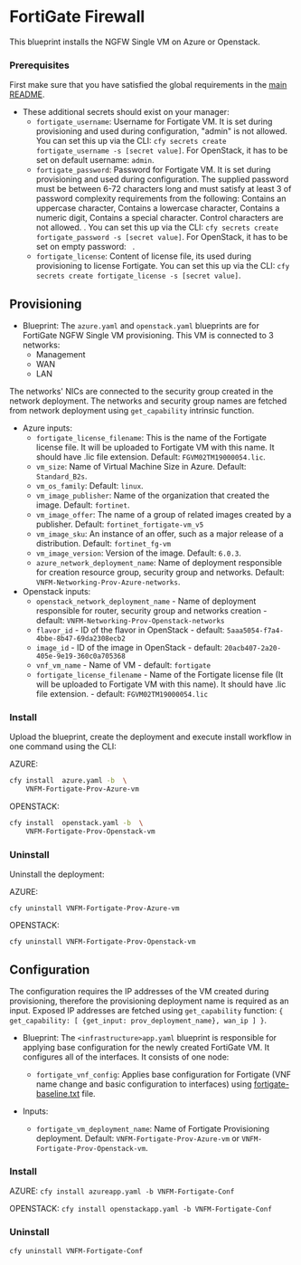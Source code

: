# FortiGate Firewall

This blueprint installs the NGFW Single VM on Azure or Openstack.

### Prerequisites

First make sure that you have satisfied the global requirements in the [main README](../README.md).

* These additional secrets should exist on your manager:
  * `fortigate_username`: Username for Fortigate VM. It is set during provisioning and used during configuration, "admin" is not allowed. You can set this up via the CLI: `cfy secrets create fortigate_username -s [secret value]`. For OpenStack, it has to be set on default username: `admin`.
  * `fortigate_password`: Password for Fortigate VM. It is set during provisioning and used during configuration. The supplied password must be between 6-72 characters long and must satisfy at least 3 of password complexity requirements from the following: Contains an uppercase character, Contains a lowercase character, Contains a numeric digit, Contains a special character. Control characters are not allowed. . You can set this up via the CLI: `cfy secrets create fortigate_password -s [secret value]`. For OpenStack, it has to be set on empty password: ` `.
  * `fortigate_license`: Content of license file, its used during provisioning to license Fortigate. You can set this up via the CLI: `cfy secrets create fortigate_license -s [secret value]`.

## Provisioning

* Blueprint: The `azure.yaml` and `openstack.yaml` blueprints are for FortiGate NGFW Single VM provisioning. This VM is connected to 3 networks:
  * Management
  * WAN
  * LAN

The networks' NICs are connected to the security group created in the network deployment. The networks and security group names are fetched from network deployment using `get_capability` intrinsic function.

* Azure inputs:
  * `fortigate_license_filename`: This is the name of the Fortigate license file. It will be uploaded to Fortigate VM with this name. It should have .lic file extension. Default: `FGVM02TM19000054.lic`.
  * `vm_size`: Name of Virtual Machine Size in Azure. Default: `Standard_B2s`.
  * `vm_os_family`: Default: `linux`.
  * `vm_image_publisher`: Name of the organization that created the image. Default: `fortinet`.
  * `vm_image_offer`: The name of a group of related images created by a publisher. Default: `fortinet_fortigate-vm_v5`
  * `vm_image_sku`: An instance of an offer, such as a major release of a distribution. Default: `fortinet_fg-vm`
  * `vm_image_version`: Version of the image. Default: `6.0.3`.
  * `azure_network_deployment_name`: Name of deployment responsible for creation resource group, security group and networks. Default: `VNFM-Networking-Prov-Azure-networks`.
* Openstack inputs:
  * `openstack_network_deployment_name` - Name of deployment responsible for router, security group and networks creation -
      default: `VNFM-Networking-Prov-Openstack-networks`
  * `flavor_id` - ID of the flavor in OpenStack - default: `5aaa5054-f7a4-4bbe-8b47-69da2308ecb2`
  * `image_id` - ID of the image in OpenStack - default: `20acb407-2a20-405e-9e19-360c0a705368`
  * `vnf_vm_name` - Name of VM - default: `fortigate`
  * `fortigate_license_filename` - Name of the Fortigate license file (It will be uploaded to Fortigate VM with this name). It should have .lic file extension. - default: `FGVM02TM19000054.lic`

### Install

Upload the blueprint, create the deployment and execute install workflow in one command using the CLI:

AZURE:
```bash
cfy install  azure.yaml -b  \
    VNFM-Fortigate-Prov-Azure-vm
```

OPENSTACK:
```bash
cfy install  openstack.yaml -b  \
    VNFM-Fortigate-Prov-Openstack-vm
```

### Uninstall

Uninstall the deployment:

AZURE:
```
cfy uninstall VNFM-Fortigate-Prov-Azure-vm
```

OPENSTACK:
```
cfy uninstall VNFM-Fortigate-Prov-Openstack-vm
```

## Configuration

The configuration requires the IP addresses of the VM created during provisioning, therefore the provisioning deployment name is required as an input. Exposed IP addresses are fetched using `get_capability` function: `{ get_capability: [ {get_input: prov_deployment_name}, wan_ip ] }`.

* Blueprint: The `<infrastructure>app.yaml` blueprint is responsible for applying base configuration for the newly created FortiGate VM. It configures all of the interfaces. It consists of one node:
  * `fortigate_vnf_config`: Applies base configuration for Fortigate (VNF name change and basic configuration to interfaces) using [fortigate-baseline.txt](Resources/templates/fortigate-baseline.txt) file.

* Inputs:
  * `fortigate_vm_deployment_name`: Name of Fortigate Provisioning deployment. Default: `VNFM-Fortigate-Prov-Azure-vm` or `VNFM-Fortigate-Prov-Openstack-vm`.

### Install

AZURE:
`cfy install azureapp.yaml -b VNFM-Fortigate-Conf`

OPENSTACK:
`cfy install openstackapp.yaml -b VNFM-Fortigate-Conf`

### Uninstall

`cfy uninstall VNFM-Fortigate-Conf`
